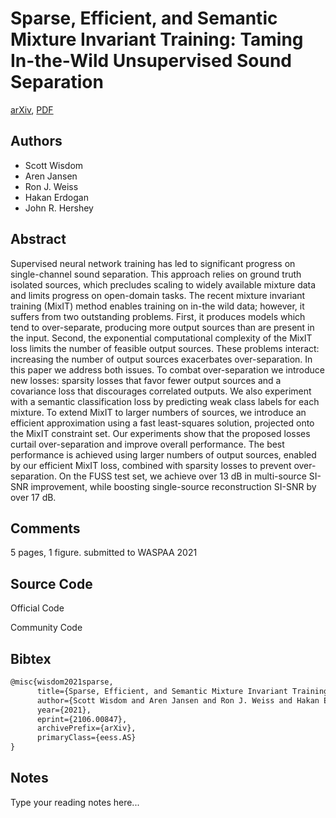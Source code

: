 
# Sparse, Efficient, and Semantic Mixture Invariant Training: Taming In-the-Wild Unsupervised Sound Separation

[arXiv](https://arxiv.org/abs/2106.0847), [PDF](https://arxiv.org/pdf/2106.0847.pdf)

## Authors

- Scott Wisdom
- Aren Jansen
- Ron J. Weiss
- Hakan Erdogan
- John R. Hershey

## Abstract

Supervised neural network training has led to significant progress on single-channel sound separation. This approach relies on ground truth isolated sources, which precludes scaling to widely available mixture data and limits progress on open-domain tasks. The recent mixture invariant training (MixIT) method enables training on in-the wild data; however, it suffers from two outstanding problems. First, it produces models which tend to over-separate, producing more output sources than are present in the input. Second, the exponential computational complexity of the MixIT loss limits the number of feasible output sources. These problems interact: increasing the number of output sources exacerbates over-separation. In this paper we address both issues. To combat over-separation we introduce new losses: sparsity losses that favor fewer output sources and a covariance loss that discourages correlated outputs. We also experiment with a semantic classification loss by predicting weak class labels for each mixture. To extend MixIT to larger numbers of sources, we introduce an efficient approximation using a fast least-squares solution, projected onto the MixIT constraint set. Our experiments show that the proposed losses curtail over-separation and improve overall performance. The best performance is achieved using larger numbers of output sources, enabled by our efficient MixIT loss, combined with sparsity losses to prevent over-separation. On the FUSS test set, we achieve over 13 dB in multi-source SI-SNR improvement, while boosting single-source reconstruction SI-SNR by over 17 dB.

## Comments

5 pages, 1 figure. submitted to WASPAA 2021

## Source Code

Official Code



Community Code



## Bibtex

```tex
@misc{wisdom2021sparse,
      title={Sparse, Efficient, and Semantic Mixture Invariant Training: Taming In-the-Wild Unsupervised Sound Separation}, 
      author={Scott Wisdom and Aren Jansen and Ron J. Weiss and Hakan Erdogan and John R. Hershey},
      year={2021},
      eprint={2106.00847},
      archivePrefix={arXiv},
      primaryClass={eess.AS}
}
```

## Notes

Type your reading notes here...

